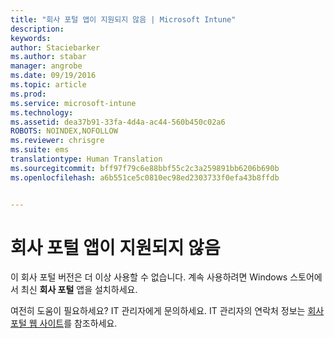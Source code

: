 ```yaml
---
title: "회사 포털 앱이 지원되지 않음 | Microsoft Intune"
description: 
keywords: 
author: Staciebarker
ms.author: stabar
manager: angrobe
ms.date: 09/19/2016
ms.topic: article
ms.prod: 
ms.service: microsoft-intune
ms.technology: 
ms.assetid: dea37b91-33fa-4d4a-ac44-560b450c02a6
ROBOTS: NOINDEX,NOFOLLOW
ms.reviewer: chrisgre
ms.suite: ems
translationtype: Human Translation
ms.sourcegitcommit: bff97f79c6e88bbf55c2c3a259891bb6206b690b
ms.openlocfilehash: a6b551ce5c0810ec98ed2303733f0efa43b8ffdb


---
```


# 회사 포털 앱이 지원되지 않음
이 회사 포털 버전은 더 이상 사용할 수 없습니다. 계속 사용하려면 Windows 스토어에서 최신 **회사 포털** 앱을 설치하세요.


여전히 도움이 필요하세요? IT 관리자에게 문의하세요. IT 관리자의 연락처 정보는 [회사 포털 웹 사이트](http://portal.manage.microsoft.com)를 참조하세요.



<!--HONumber=Sep16_HO3-->



